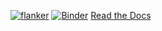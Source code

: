 [![flanker](https://github.com/wtmatlock/flanker/blob/main/docs/frontpage.png)](https://flanker.readthedocs.io/en/latest/ "Read the Docs")
[![Binder](https://mybinder.org/badge_logo.svg)](https://mybinder.org/v2/gh/wtmatlock/flanker/main)
[Read the Docs](https://flanker.readthedocs.io/en/latest/)

